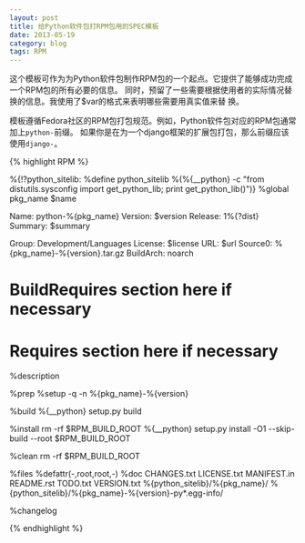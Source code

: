 ```yaml
---
layout: post
title: 给Python软件包打RPM包用的SPEC模板
date: 2013-05-19
category: blog
tags: RPM
---
```


这个模板可作为为Python软件包制作RPM包的一个起点。它提供了能够成功完成一个RPM包的所有必要的信息。
同时，预留了一些需要根据使用者的实际情况替换的信息。我使用了$var的格式来表明哪些需要用真实值来替
换。

模板遵循Fedora社区的RPM包打包规范。例如，Python软件包对应的RPM包通常加上``python-``前缀。
如果你是在为一个django框架的扩展包打包，那么前缀应该使用``django-``。

{% highlight RPM %}

%{!?python_sitelib: %define python_sitelib %(%{__python} -c "from distutils.sysconfig import get_python_lib; print get_python_lib()")}
%global pkg_name $name

Name: python-%{pkg_name}
Version: $version
Release: 1%{?dist}
Summary: $summary

Group: Development/Languages
License: $license
URL: $url
Source0: %{pkg_name}-%{version}.tar.gz
BuildArch: noarch

# BuildRequires section here if necessary

# Requires section here if necessary

%description

%prep
%setup -q -n %{pkg_name}-%{version}

%build
%{__python} setup.py build

%install
rm -rf $RPM_BUILD_ROOT
%{__python} setup.py install -O1 --skip-build --root $RPM_BUILD_ROOT

%clean
rm -rf $RPM_BUILD_ROOT

%files
%defattr(-,root,root,-)
%doc CHANGES.txt LICENSE.txt MANIFEST.in README.rst TODO.txt VERSION.txt
%{python_sitelib}/%{pkg_name}/
%{python_sitelib}/%{pkg_name}-%{version}-py*.egg-info/

%changelog

{% endhighlight %}
